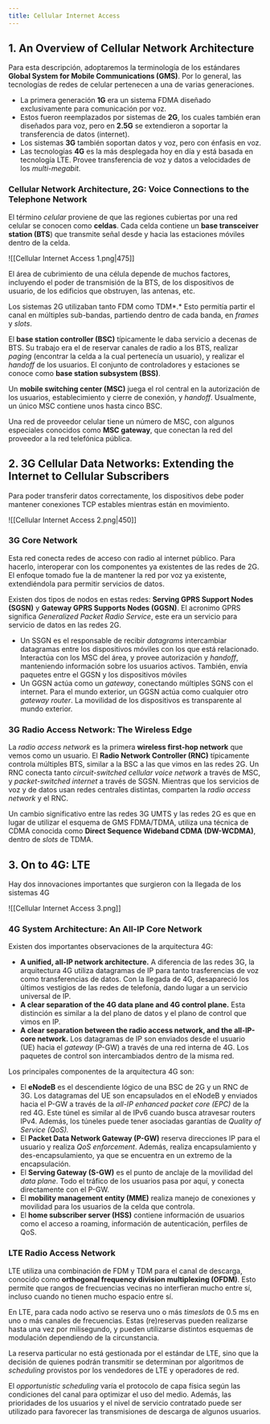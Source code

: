 ```yaml
---
title: Cellular Internet Access
---
```


## 1. An Overview of Cellular Network Architecture

Para esta descripción, adoptaremos la terminología de los estándares **Global System for Mobile Communications (GMS)**. Por lo general, las tecnologías de redes de celular pertenecen a una de varias generaciones.

- La primera generación **1G** era un sistema FDMA diseñado exclusivamente para comunicación por voz.
- Estos fueron reemplazados por sistemas de **2G**, los cuales también eran diseñados para voz, pero en **2.5G** se extendieron a soportar la transferencia de datos (internet).
- Los sistemas **3G** también soportan datos y voz, pero con énfasis en voz.
- Las tecnologías **4G** es la más desplegada hoy en día y está basada en tecnología LTE. Provee transferencia de voz y datos a velocidades de los *multi-megabit*.

### Cellular Network Architecture, 2G: Voice Connections to the Telephone Network

El término *celular* proviene de que las regiones cubiertas por una red celular se conocen como **celdas**. Cada celda contiene un **base transceiver station (BTS**) que transmite señal desde y hacia las estaciones móviles dentro de la celda.

![[Cellular Internet Access 1.png|475]]

El área de cubrimiento de una célula depende de muchos factores, incluyendo el poder de transmisión de la BTS, de los dispositivos de usuario, de los edificios que obstruyen, las antenas, etc.

Los sistemas 2G utilizaban tanto FDM como TDM*.* Esto permitía partir el canal en múltiples sub-bandas, partiendo dentro de cada banda, en *frames* y *slots*.

El **base station controller (BSC)** típicamente le daba servicio a decenas de BTS. Su trabajo era el de reservar canales de radio a los BTS, realizar *paging* (encontrar la celda a la cual pertenecía un usuario), y realizar el *handoff* de los usuarios. El conjunto de controladores y estaciones se conoce como **base station subsystem (BSS)**.

Un **mobile switching center (MSC)** juega el rol central en la autorización de los usuarios, establecimiento y cierre de conexión, y *handoff*. Usualmente, un único MSC contiene unos hasta cinco BSC.

Una red de proveedor celular tiene un número de MSC, con algunos especiales conocidos como **MSC gateway**, que conectan la red del proveedor a la red telefónica pública.

## 2. 3G Cellular Data Networks: Extending the Internet to Cellular Subscribers

Para poder transferir datos correctamente, los dispositivos debe poder mantener conexiones TCP estables mientras están en movimiento.

![[Cellular Internet Access 2.png|450]]

### 3G Core Network

Esta red conecta redes de acceso con radio al internet público. Para hacerlo, interoperar con los componentes ya existentes de las redes de 2G. El enfoque tomado fue la de mantener la red por voz ya existente, extendiéndola para permitir servicios de datos.

Existen dos tipos de nodos en estas redes: **Serving GPRS Support Nodes (SGSN)** y **Gateway GPRS Supports Nodes (GGSN)**. El acronimo GPRS significa *Generalized Packet Radio Service*, este era un servicio para servicio de datos en las redes 2G.

- Un SSGN es el responsable de recibir *datagrams* intercambiar datagramas entre los dispositivos móviles con los que está relacionado. Interactúa con los MSC del área, y provee autorización y *handoff*, manteniendo información sobre los usuarios activos. También, envía paquetes entre el GGSN y los dispositivos móviles
- Un GGSN actúa como un *gateway*, conectando múltiples SGNS con el internet. Para el mundo exterior, un GGSN actúa como cualquier otro *gateway router*. La movilidad de los dispositivos es transparente al mundo exterior.

### 3G Radio Access Network: The Wireless Edge

La *radio access network* es la primera **wireless first-hop network** que vemos como un usuario. El **Radio Network Controller (RNC)** típicamente controla múltiples BTS, similar a la BSC a las que vimos en las redes 2G. Un RNC conecta tanto *circuit-switched cellular voice network* a través de MSC, y *packet-switched internet* a través de SGSN. Mientras que los servicios de voz y de datos usan redes centrales distintas, comparten la *radio access network* y el RNC.

Un cambio significativo entre las redes 3G UMTS y las redes 2G es que en lugar de utilizar el esquema de GMS FDMA/TDMA, utiliza una técnica de CDMA conocida como **Direct Sequence Wideband CDMA (DW-WCDMA)**, dentro de *slots* de TDMA.

## 3. On to 4G: LTE

Hay dos innovaciones importantes que surgieron con la llegada de los sistemas 4G

![[Cellular Internet Access 3.png]]

### 4G System Architecture: An All-IP Core Network

Existen dos importantes observaciones de la arquitectura 4G:

- **A unified, all-IP network architecture.** A diferencia de las redes 3G, la arquitectura 4G utiliza datagramas de IP para tanto trasferencias de voz como transferencias de datos. Con la llegada de 4G, desapareció los últimos vestigios de las redes de telefonía, dando lugar a un servicio universal de IP.
- **A clear separation of the 4G data plane and 4G control plane.** Esta distinción es similar a la del plano de datos y el plano de control que vimos en IP.
- **A clear separation between the radio access network, and the all-IP-core network.** Los datagramas de IP son enviados desde el usuario (UE) hacia el *gateway* (P-GW) a través de una red interna de 4G. Los paquetes de control son intercambiados dentro de la misma red.

Los principales componentes de la arquitectura 4G son:

- El **eNodeB** es el descendiente lógico de una BSC de 2G y un RNC de 3G. Los datagramas del UE son encapsulados en el eNodeB y enviados hacia el P-GW a través de la *all-IP enhanced packet core (EPC)* de la red 4G. Este túnel es similar al de IPv6 cuando busca atravesar routers IPv4. Además, los túneles puede tener asociadas garantías de *Quality of Service (QoS).*
- El **Packet Data Network Gateway (P-GW)** reserva direcciones IP para el usuario y realiza *QoS enforcement*. Además, realiza encapsulamiento y des-encapsulamiento, ya que se encuentra en un extremo de la encapsulación.
- El **Serving Gateway (S-GW)** es el punto de anclaje de la movilidad del *data plane*. Todo el tráfico de los usuarios pasa por aquí, y conecta directamente con el P-GW.
- El **mobility management entity (MME)** realiza manejo de conexiones y movilidad para los usuarios de la celda que controla.
- El **home subscriber server (HSS)** contiene información de usuarios como el acceso a roaming, información de autenticación, perfiles de QoS.

### LTE Radio Access Network

LTE utiliza una combinación de FDM y TDM para el canal de descarga, conocido como **orthogonal frequency division multiplexing (OFDM)**. Esto permite que rangos de frecuencias vecinas no interfieran mucho entre sí, incluso cuando no tienen mucho espacio entre sí.

En LTE, para cada nodo activo se reserva uno o más *timeslots* de 0.5 ms en uno o más canales de frecuencias. Estas (re)reservas pueden realizarse hasta una vez por milisegundo, y pueden utilizarse distintos esquemas de modulación dependiendo de la circunstancia.

La reserva particular no está gestionada por el estándar de LTE, sino que la decisión de quienes podrán transmitir se determinan por algoritmos de *scheduling* provistos por los vendedores de LTE y operadores de red.

El *opportunistic scheduling* varía el protocolo de capa física según las condiciones del canal para optimizar el uso del medio. Además, las prioridades de los usuarios y el nivel de servicio contratado puede ser utilizado para favorecer las transmisiones de descarga de algunos usuarios.
